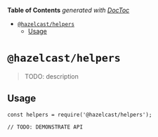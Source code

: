 <!-- START doctoc generated TOC please keep comment here to allow auto update -->
<!-- DON'T EDIT THIS SECTION, INSTEAD RE-RUN doctoc TO UPDATE -->

**Table of Contents** _generated with [DocToc](https://github.com/thlorenz/doctoc)_

- [`@hazelcast/helpers`](#hazelcasthelpers)
  - [Usage](#usage)

<!-- END doctoc generated TOC please keep comment here to allow auto update -->

# `@hazelcast/helpers`

> TODO: description

## Usage

```
const helpers = require('@hazelcast/helpers');

// TODO: DEMONSTRATE API
```
